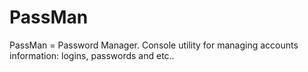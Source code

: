 # PassMan
PassMan = Password Manager. Console utility for managing accounts information: logins, passwords and etc..
